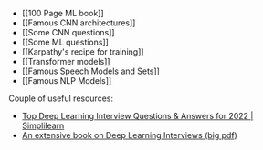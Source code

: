 - [[100 Page ML book]]
- [[Famous CNN architectures]]
- [[Some CNN questions]]
- [[Some ML questions]]
- [[Karpathy's recipe for training]]
- [[Transformer models]]
- [[Famous Speech Models and Sets]]
- [[Famous NLP Models]]

Couple of useful resources:
- [Top Deep Learning Interview Questions & Answers for 2022 | Simplilearn](https://www.simplilearn.com/tutorials/deep-learning-tutorial/deep-learning-interview-questions)
- [An extensive book on Deep Learning Interviews (big pdf)](https://arxiv.org/pdf/2201.00650.pdf)
